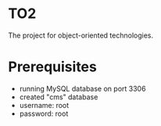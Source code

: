 # TO2
The project for object-oriented technologies.


# Prerequisites
- running MySQL database on port 3306
- created "cms" database
- username: root
- password: root
